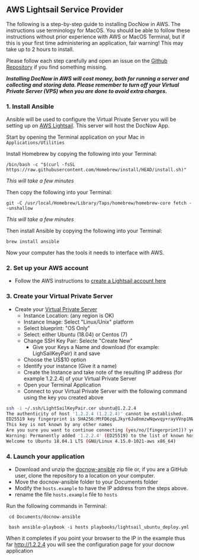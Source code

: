 ## AWS Lightsail Service Provider

The following is a step-by-step guide to installing DocNow in AWS. The instructions use terminology for MacOS. You should be able to follow these instructions without prior experience with AWS or MacOS Terminal, but if this is your first time administering an application, fair warning! This may take up to 2 hours to install.

Please follow each step carefully and open an issue on the [Github
Repository](https://github.com/DocNow/docnow-ansible/issues) if you find
something missing.


***Installing DocNow in AWS will cost money, both for running a server and collecting and storing data. Please remember to turn off your Virtual Private Server (VPS) when you are done to avoid extra charges.***

### 1. Install Ansible

Ansible will be used to configure the Virtual Private Server you will be setting up on [AWS Lightsail](https://aws.amazon.com/lightsail/?p=gsrc&c=ho_lvm). This server will host the DocNow App. 

Start by opening the Terminal application on your Mac in `Applications/Utilities` 

Install Homebrew by copying the following into your Terminal: 

``` /bin/bash -c "$(curl -fsSL https://raw.githubusercontent.com/Homebrew/install/HEAD/install.sh)" ```

*This will take a few minutes*

Then copy the following into your Terminal:

```git -C /usr/local/Homebrew/Library/Taps/homebrew/homebrew-core fetch --unshallow```

*This will take a few minutes*

Then install Ansible by copying the following into your Terminal:

``` brew install ansible ```

Now your computer has the tools it needs to interface with AWS. 

### 2. Set up your AWS account

* Follow the AWS instructions to [create a Lightsail account here](https://portal.aws.amazon.com/billing/signup?client=lightsail&fid=1A3F6B376ECAC516-2C15C39C5ACECACB&redirect_url=https%3A%2F%2Flightsail.aws.amazon.com%2Fls%2Fsignup#/start)


### 3. Create your Virtual Private Server

* Create your [Virtual Private Server](https://aws.amazon.com/getting-started/hands-on/launch-a-virtual-machine/)
  * Instance Location: (any region is OK)
  * Instance Image: Select "Linux/Unix" platform 
  * Select blueprint:  "OS Only"
  * Select: either Ubuntu (18.04) or Centos (7)
  * Change SSH Key Pair: Selecte "Create New"
    * Give your Keys a Name and download (for example: LighSailKeyPair) it and save
  * Choose the US$10 option
  * Identify your instance (Give it a name)
  * Create the Instance and take note of the resulting IP address (for example 1.2.2.4) of your Virtual Private Server
  * Open your Terminal Application 
  * Connect to your Virtual Private Server with the following command using the key you created above 

```bash
ssh -i ~/.ssh/LightSailKeyPair.cer ubuntu@1.2.2.4
The authenticity of host '1.2.2.4 (1.2.2.4)' cannot be established.
ED25519 key fingerprint is SHA256:MtFD6zgLJkyr6Ju8nmzwNqwvqy+rayVVnp1NW97DW0s.
This key is not known by any other names
Are you sure you want to continue connecting (yes/no/[fingerprint])? yes
Warning: Permanently added '1.2.2.4' (ED25519) to the list of known hosts.
Welcome to Ubuntu 18.04.1 LTS (GNU/Linux 4.15.0-1021-aws x86_64)
```

### 4. Launch your application

* Download and unzip the [docnow-ansible](https://github.com/docnow/docnow-ansible) zip file or, if you are a GitHub user, clone the repository to a location on your computer. 
* Move the docnow-ansible folder to your Documents folder
* Modify the `hosts.example` to have the IP address from the steps above. 
* rename the file  `hosts.example` file to `hosts`

Run the following commands in Terminal: 

``` cd Documents/docnow-ansible```

``` bash ansible-playbook -i hosts playbooks/lightsail_ubuntu_deploy.yml```

When it completes if you point your browser to the IP in the example thus far http://1.2.2.4 you will see the configuration page for your docnow application
